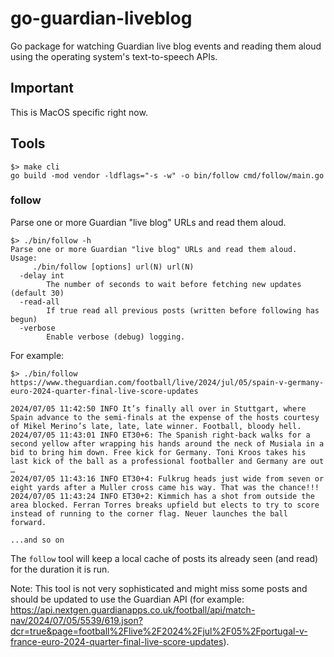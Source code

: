 # go-guardian-liveblog

Go package for watching Guardian live blog events and reading them aloud using the operating system's text-to-speech APIs.

## Important

This is MacOS specific right now.

## Tools

```
$> make cli
go build -mod vendor -ldflags="-s -w" -o bin/follow cmd/follow/main.go
```

### follow

Parse one or more Guardian "live blog" URLs and read them aloud.

```
$> ./bin/follow -h
Parse one or more Guardian "live blog" URLs and read them aloud.
Usage:
	 ./bin/follow [options] url(N) url(N)
  -delay int
    	The number of seconds to wait before fetching new updates (default 30)
  -read-all
    	If true read all previous posts (written before following has begun)
  -verbose
    	Enable verbose (debug) logging.
```

For example:

```
$> ./bin/follow https://www.theguardian.com/football/live/2024/jul/05/spain-v-germany-euro-2024-quarter-final-live-score-updates

2024/07/05 11:42:50 INFO It’s finally all over in Stuttgart, where Spain advance to the semi-finals at the expense of the hosts courtesy of Mikel Merino’s late, late, late winner. Football, bloody hell.
2024/07/05 11:43:01 INFO ET30+6: The Spanish right-back walks for a second yellow after wrapping his hands around the neck of Musiala in a bid to bring him down. Free kick for Germany. Toni Kroos takes his last kick of the ball as a professional footballer and Germany are out …
2024/07/05 11:43:16 INFO ET30+4: Fulkrug heads just wide from seven or eight yards after a Muller cross came his way. That was the chance!!!
2024/07/05 11:43:24 INFO ET30+2: Kimmich has a shot from outside the area blocked. Ferran Torres breaks upfield but elects to try to score instead of running to the corner flag. Neuer launches the ball forward.

...and so on
```

The `follow` tool will keep a local cache of posts its already seen (and read) for the duration it is run.

Note: This tool is not very sophisticated and might miss some posts and should be updated to use the Guardian API (for example: https://api.nextgen.guardianapps.co.uk/football/api/match-nav/2024/07/05/5539/619.json?dcr=true&page=football%2Flive%2F2024%2Fjul%2F05%2Fportugal-v-france-euro-2024-quarter-final-live-score-updates).
